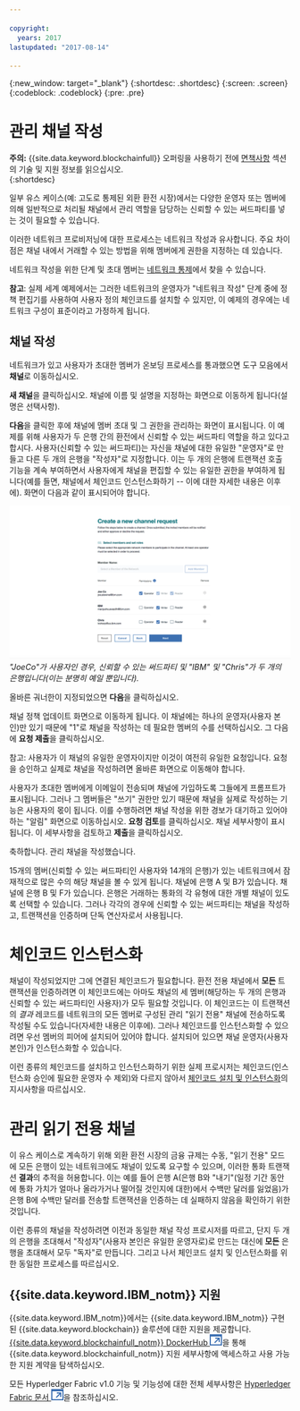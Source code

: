 ```yaml
---

copyright:
  years: 2017
lastupdated: "2017-08-14"

---
```


{:new_window: target="_blank"}
{:shortdesc: .shortdesc}
{:screen: .screen}
{:codeblock: .codeblock}
{:pre: .pre}

# 관리 채널 작성 

**주의:** {{site.data.keyword.blockchainfull}} 오퍼링을 사용하기 전에 [면책사항](needtoknow.html) 섹션의 기술 및 지원 정보를 읽으십시오.  
{:shortdesc}

일부 유스 케이스(예: 고도로 통제된 외환 환전 시장)에서는 다양한 운영자 또는 멤버에 의해 일반적으로 처리될 채널에서 관리 역할을 담당하는 신뢰할 수 있는 써드파티를 넣는 것이 필요할 수 있습니다.  

이러한 네트워크 프로비저닝에 대한 프로세스는 네트워크 작성과 유사합니다. 주요 차이점은 채널 내에서 거래할 수 있는 방법을 위해 멤버에게 권한을 지정하는 데 있습니다.   

네트워크 작성을 위한 단계 및 초대 멤버는 [네트워크 통제](get_start.html#creating-a-network)에서 찾을 수 있습니다. 

**참고**: 실제 세계 예제에서는 그러한 네트워크의 운영자가 "네트워크 작성" 단계 중에 정책 편집기를 사용하여 사용자 정의 체인코드를 설치할 수 있지만, 이 예제의 경우에는 네트워크 구성이 표준이라고 가정하게 됩니다.  

## 채널 작성

네트워크가 있고 사용자가 초대한 멤버가 온보딩 프로세스를 통과했으면 도구 모음에서 **채널**로 이동하십시오.  

**새 채널**을 클릭하십시오. 채널에 이름 및 설명을 지정하는 화면으로 이동하게 됩니다(설명은 선택사항). 

**다음**을 클릭한 후에 채널에 멤버 초대 및 그 권한을 관리하는 화면이 표시됩니다. 이 예제를 위해 사용자가 두 은행 간의 환전에서 신뢰할 수 있는 써드파티 역할을 하고 있다고 합시다. 사용자(신뢰할 수 있는 써드파티)는 자신을 채널에 대한 유일한 "운영자"로 만들고 다른 두 개의 은행을 "작성자"로 지정합니다. 이는 두 개의 은행에 트랜잭션 호출 기능을 계속 부여하면서 사용자에게 채널을 편집할 수 있는 유일한 권한을 부여하게 됩니다(예를 들면, 채널에서 체인코드 인스턴스화하기 -- 이에 대한 자세한 내용은 이후에). 화면이 다음과 같이 표시되어야 합니다.  

  ![멤버 역할 선택](images/selectmemberroles.png "멤버 역할 선택")
*"JoeCo"가 사용자인 경우, 신뢰할 수 있는 써드파티 및 "IBM" 및 "Chris"가 두 개의 은행입니다(이는 분명히 예일 뿐입니다).* 

올바른 궈너한이 지정되었으면 **다음**을 클릭하십시오.  

채널 정책 업데이트 화면으로 이동하게 됩니다. 이 채널에는 하나의 운영자(사용자 본인)만 있기 때문에 "1"로 채널을 작성하는 데 필요한 멤버의 수를 선택하십시오. 그 다음에 **요청 제출**을 클릭하십시오. 

참고: 사용자가 이 채널의 유일한 운영자이지만 이것이 여전히 유일한 요청입니다. 요청을 승인하고 실제로 채널을 작성하려면 올바른 화면으로 이동해야 합니다.  

사용자가 초대한 멤버에게 이메일이 전송되며 채널에 가입하도록 그들에게 프롬프트가 표시됩니다. 그러나 그 멤버들은 "쓰기" 권한만 있기 때문에 채널을 실제로 작성하는 기능은 사용자의 몫이 됩니다. 이를 수행하려면 채널 작성을 위한 경보가 대기하고 있어야 하는 "알림" 화면으로 이동하십시오. **요청 검토**를 클릭하십시오. 채널 세부사항이 표시됩니다. 이 세부사항을 검토하고 **제출**을 클릭하십시오. 

축하합니다. 관리 채널을 작성했습니다. 

15개의 멤버(신뢰할 수 있는 써드파티인 사용자와 14개의 은행)가 있는 네트워크에서 잠재적으로 많은 수의 해당 채널을 볼 수 있게 됩니다. 채널에 은행 A 및 B가 있습니다. 채널에 은행 B 및 F가 있습니다. 은행은 거래하는 통화의 각 유형에 대한 개별 채널이 있도록 선택할 수 있습니다. 그러나 각각의 경우에 신뢰할 수 있는 써드파티는 채널을 작성하고, 트랜잭션을 인증하며 단독 연산자로서 사용됩니다. 

# 체인코드 인스턴스화

채널이 작성되었지만 그에 연결된 체인코드가 필요합니다. 환전 전용 채널에서 **모든** 트랜잭션을 인증하려면 이 체인코드에는 아마도 채널의 세 멤버(해당하는 두 개의 은행과 신뢰할 수 있는 써드파티인 사용자)가 모두 필요할 것입니다. 이 체인코드는 이 트랜잭션의 *결과* 레코드를 네트워크의 모든 멤버로 구성된 관리 "읽기 전용" 채널에 전송하도록 작성될 수도 있습니다(자세한 내용은 이후에). 그러나 체인코드를 인스턴스화할 수 있으려면 우선 멤버의 피어에 설치되어 있어야 합니다. 설치되어 있으면 채널 운영자(사용자 본인)가 인스턴스화할 수 있습니다.  

이런 종류의 체인코드를 설치하고 인스턴스화하기 위한 실제 프로시저는 체인코드(인스턴스화 승인에 필요한 운영자 수 제외)와 다르지 않아서 [체인코드 설치 및 인스턴스화](install_instantiate_chaincode.html.html)의 지시사항을 따르십시오. 

# 관리 읽기 전용 채널

이 유스 케이스로 계속하기 위해 외환 환전 시장의 금융 규제는 수동, "읽기 전용" 모드에 모든 은행이 있는 네트워크에도 채널이 있도록 요구할 수 있으며, 이러한 통화 트랜잭션 **결과**의 추적을 허용합니다. 이는 예를 들어 은행 A(은행 B와 "내기"(일정 기간 동안에 통화 가치가 얼마나 올라가거나 떨어질 것인지에 대한)에서 수백만 달러를 잃었음)가 은행 B에 수백만 달러를 전송할 트랜잭션을 인증하는 데 실패하지 않음을 확인하기 위한 것입니다.  

이런 종류의 채널을 작성하려면 이전과 동일한 채널 작성 프로시저를 따르고, 단지 두 개의 은행을 초대해서 "작성자"(사용자 본인은 유일한 운영자로)로 만드는 대신에  **모든** 은행을 초대해서 모두 "독자"로 만듭니다. 그리고 나서 체인코드 설치 및 인스턴스화를 위한 동일한 프로세스를 따르십시오. 

## {{site.data.keyword.IBM_notm}} 지원 

{{site.data.keyword.IBM_notm}}에서는 {{site.data.keyword.IBM_notm}} 구현된 {{site.data.keyword.blockchain}} 솔루션에 대한 지원을 제공합니다. [{{site.data.keyword.blockchainfull_notm}} DockerHub ![외부 링크 아이콘](images/external_link.svg "외부 링크 아이콘")](https://hub.docker.com/u/ibmblockchain/)을 통해 {{site.data.keyword.blockchainfull_notm}} 지원 세부사항에 액세스하고 사용 가능한 지원 계약을 탐색하십시오.

모든 Hyperledger Fabric v1.0 기능 및 기능성에 대한 전체 세부사항은
[Hyperledger Fabric 문서 ![외부 링크 아이콘](images/external_link.svg "외부 링크 아이콘")](http://hyperledger-fabric.readthedocs.io/en/latest/)을 참조하십시오.
